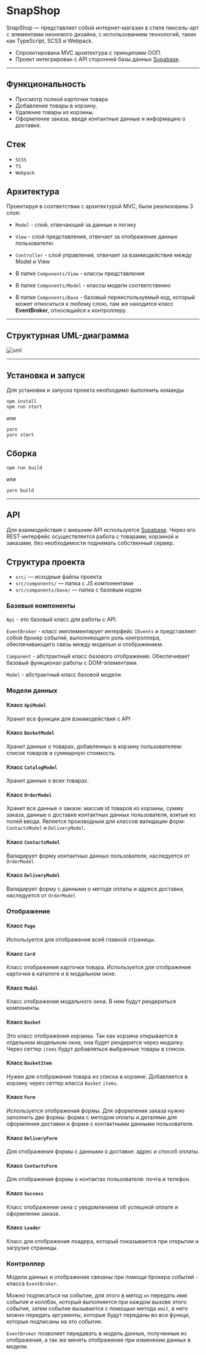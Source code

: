 # SnapShop

SnapShop — представляет собой интернет-магазин в стиле пиксель-арт с элементами неонового дизайна, с использованием технологий, таких как TypeScript, SCSS и Webpack.
- Спроектирована MVC архитектура с принципами ООП.
- Проект интегрирован с API сторонней базы данных [Supabase](https://supabase.com).

---

## Функциональность

- Просмотр полной карточки товара
- Добавление товары в корзину.
- Удаление товары из корзины.
- Оформление заказа, введя контактные данные и информацию о доставке.

## Стек

- `SCSS`
- `TS`
- `Webpack`

## Архитектура

Проектируя в соответствии с архитектурой MVC, были реализованы 3 слоя:

- `Model` - слой, отвечающий за данные и логику
- `View` - слой представления, отвечает за отображение данных пользователю
- `Controller` - слой управления, отвечает за взаимодействие между Model и View


- В папке `Components/View` - классы представления
- В папке `Components/Model` - классы модели соответственно
- В папке `Components/Base` - базовый переиспользуемый код, который может относиться к любому слою, там же находится класс **EventBroker**, относящийся к контроллеру.

---

## Структурная UML-диаграмма
![uml](UML_SnapShop.svg)

---

## Установка и запуск

Для установки и запуска проекта необходимо выполнить команды

```
npm install
npm run start
```

или

```
yarn
yarn start
```

## Сборка

```
npm run build
```

или

```
yarn build
```

---

## API

Для взаимодействия с внешним API используется [Supabase](https://supabase.com).
Через его REST-интерфейс осуществляется работа с товарами, корзиной и заказами, без необходимости поднимать собственный сервер.


## Структура проекта

- `src/` — исходные файлы проекта
- `src/components/` — папка с JS компонентами
- `src/components/base/` — папка с базовым кодом

### Базовые компоненты

`Api` - это базовый класс для работы с API.


`EventBroker` - класс имплементирует интерфейс `IEvents` и представляет собой брокер событий, выполняющего роль контроллера, обеспечивающего связь между моделью и отображением.

`Component` - абстрактный класс базового отображения. Обеспечивает базовый функционал работы с DOM-элементами.

`Model` - абстрактный класс базовой модели.

### Модели данных

#### Класс `ApiModel`

Хранит все функции для взиамодействия с API

#### Класс `BasketModel`

Хранит данные о товарах, добавленных в корзину пользователем: список товаров и суммарную стоимость.

#### Класс `CatalogModel`

Хранит данные о всех товарах.

#### Класс `OrderModel`
Хранит все данные о заказе: массив id товаров из корзины, сумму заказа, данные о доставке контактных данных пользователя, взятые из полей ввода.
Является производным для классов валидации форм: `ContactsModel` и `DeliveryModel`.

#### Класс `ContactsModel`

Валидирует форму контактных данных пользователя, наследуется от `OrderModel`

#### Класс `DeliveryModel`

Валидирует форму с данными о методе оплаты и адресе доставки, наследуется от `OrderModel`

### Отображение

#### Класс `Page`

Используется для отображения всей главной страницы.

#### Класс `Card`

Класс отображения карточки товара. Используется для отображения карточки в каталоге и в модальном окне.

#### Класс `Modal`

Класс отображения модального окна. В нем будут рендериться компоненты.

#### Класс `Basket`

Это класс отображения корзины. Так как корзина открывается в отдельном модельном окне, она будет рендерится через модалку. Через сеттер `items` будут добавляться выбранные товары в список.

#### Класс `BasketItem`

Нужен для отображения товара из списка в корзине. Добавляется в корзину через сеттер класса `Basket` `items`.

#### Класс `Form`

Используется отображения формы.
Для оформления заказа нужно заполнить две формы: форма с методом оплаты и деталями для оформления доставки и форма с контактными данными пользователя.

#### Класс `DeliveryForm`

Для отображения формы с данными о доставке: адрес и способ оплаты.

#### Класс `ContactsForm`

Для отображения формы о контактах пользователя: почта и телефон.

#### Класс `Success`

Класс отображения окна с уведомлением об успешной оплате и оформлении заказа.

#### Класс `Loader`

Класс для отображения лоадера, который показывается при открытии и загрузке страницы.


### Контроллер

Модели данных и отображения связаны при помощи брокера событий - класса `EventBroker`.

Можно подписаться на событие, для этого в метод `on` передать имя события и коллбэк, который выполняется при каждом вызове этого события, затем событие вызывается с помощью метода `emit`, в него можно передать аргументы, которые будут переданы во все функци, которые подписаны на это событие.

`EventBroker` позволяет передавать в модель данные, полученные из отображения, а так же менять отображение при изменении данных в модели.

